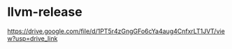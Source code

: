 # llvm-release

https://drive.google.com/file/d/1PT5r4zGngGFo6cYa4aug4CnfxrLT1JVT/view?usp=drive_link
